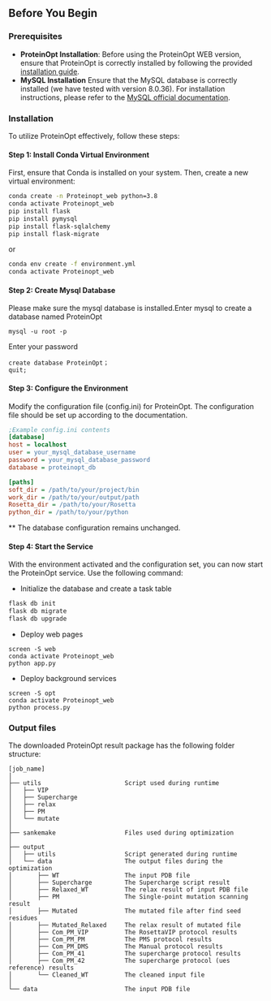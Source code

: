 ## Before You Begin

### Prerequisites

- **ProteinOpt Installation**: Before using the ProteinOpt WEB version, ensure that ProteinOpt is correctly installed by following the provided [installation guide](../README.md).
- **MySQL Installation** Ensure that the MySQL database is correctly installed (we have tested with version 8.0.36). For installation instructions, please refer to the [MySQL official documentation](https://dev.mysql.com/doc/).
  
### Installation
To utilize ProteinOpt effectively, follow these steps:

#### Step 1: Install Conda Virtual Environment
First, ensure that Conda is installed on your system. Then, create a new virtual environment:

```bash
conda create -n Proteinopt_web python=3.8
conda activate Proteinopt_web
pip install flask
pip install pymysql
pip install flask-sqlalchemy
pip install flask-migrate
```
or
```bash
conda env create -f environment.yml
conda activate Proteinopt_web
```

#### Step 2: Create Mysql Database
Please make sure the mysql database is installed.Enter mysql to create a database named ProteinOpt
```
mysql -u root -p
```
Enter your password
```
create database ProteinOpt；
quit;
```

#### Step 3: Configure the Environment
Modify the configuration file (config.ini) for ProteinOpt. The configuration file should be set up according to the documentation.
``` ini
;Example config.ini contents
[database]
host = localhost
user = your_mysql_database_username
password = your_mysql_database_password
database = proteinopt_db

[paths]
soft_dir = /path/to/your/project/bin
work_dir = /path/to/your/output/path
Rosetta_dir = /path/to/your/Rosetta
python_dir = /path/to/your/python
```
** The database configuration remains unchanged.


#### Step 4: Start the Service
With the environment activated and the configuration set, you can now start the ProteinOpt service. Use the following command:

* Initialize the database and create a task table
``` bash
flask db init
flask db migrate
flask db upgrade
```
* Deploy web pages
```
screen -S web
conda activate Proteinopt_web
python app.py
```
* Deploy background services
```
screen -S opt
conda activate Proteinopt_web
python process.py
```

### Output files
   The downloaded ProteinOpt result package has the following folder structure:

   ``` 
   [job_name]
   │
   ├── utils                       Script used during runtime
   │   ├── VIP             
   │   ├── Supercharge     
   │   ├── relax           
   │   ├── PM              
   │   └── mutate          
   │
   ├── sankemake                   Files used during optimization
   │
   ├── output
   │   ├── utils                   Script generated during runtime
   │   └── data                    The output files during the optimization
   │       ├── WT                  The input PDB file
   │       ├── Supercharge         The Supercharge script result 
   │       ├── Relaxed_WT          The relax result of input PDB file
   │       ├── PM                  The Single-point mutation scanning result
   │       ├── Mutated             The mutated file after find seed residues
   │       ├── Mutated_Relaxed     The relax result of mutated file
   │       ├── Com_PM_VIP          The RosettaVIP protocol results
   │       ├── Com_PM_PM           The PMS protocol results
   │       ├── Com_PM_DMS          The Manual protocol results
   │       ├── Com_PM_41           The supercharge protocol results
   │       ├── Com_PM_42           The supercharge protocol (ues reference) results
   │       └── Cleaned_WT          The cleaned input file
   │
   └── data                        The input PDB file
   ```
